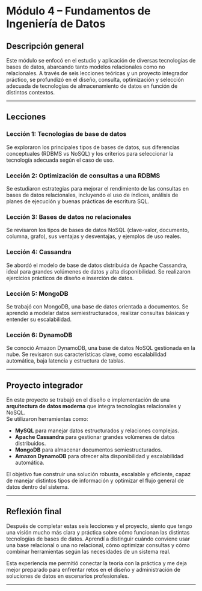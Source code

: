 # Módulo 4 – Fundamentos de Ingeniería de Datos

## Descripción general

Este módulo se enfocó en el estudio y aplicación de diversas tecnologías de bases de datos, abarcando tanto modelos relacionales como no relacionales. A través de seis lecciones teóricas y un proyecto integrador práctico, se profundizó en el diseño, consulta, optimización y selección adecuada de tecnologías de almacenamiento de datos en función de distintos contextos.

---

## Lecciones

### Lección 1: Tecnologías de base de datos
Se exploraron los principales tipos de bases de datos, sus diferencias conceptuales (RDBMS vs NoSQL) y los criterios para seleccionar la tecnología adecuada según el caso de uso.

### Lección 2: Optimización de consultas a una RDBMS
Se estudiaron estrategias para mejorar el rendimiento de las consultas en bases de datos relacionales, incluyendo el uso de índices, análisis de planes de ejecución y buenas prácticas de escritura SQL.

### Lección 3: Bases de datos no relacionales
Se revisaron los tipos de bases de datos NoSQL (clave-valor, documento, columna, grafo), sus ventajas y desventajas, y ejemplos de uso reales.

### Lección 4: Cassandra
Se abordó el modelo de base de datos distribuida de Apache Cassandra, ideal para grandes volúmenes de datos y alta disponibilidad. Se realizaron ejercicios prácticos de diseño e inserción de datos.

### Lección 5: MongoDB
Se trabajó con MongoDB, una base de datos orientada a documentos. Se aprendió a modelar datos semiestructurados, realizar consultas básicas y entender su escalabilidad.

### Lección 6: DynamoDB
Se conoció Amazon DynamoDB, una base de datos NoSQL gestionada en la nube. Se revisaron sus características clave, como escalabilidad automática, baja latencia y estructura de tablas.

---

## Proyecto integrador

En este proyecto se trabajó en el diseño e implementación de una **arquitectura de datos moderna** que integra tecnologías relacionales y NoSQL.  
Se utilizaron herramientas como:

- **MySQL** para manejar datos estructurados y relaciones complejas.
- **Apache Cassandra** para gestionar grandes volúmenes de datos distribuidos.
- **MongoDB** para almacenar documentos semiestructurados.
- **Amazon DynamoDB** para ofrecer alta disponibilidad y escalabilidad automática.

El objetivo fue construir una solución robusta, escalable y eficiente, capaz de manejar distintos tipos de información y optimizar el flujo general de datos dentro del sistema.

---

## Reflexión final

Después de completar estas seis lecciones y el proyecto, siento que tengo una visión mucho más clara y práctica sobre cómo funcionan las distintas tecnologías de bases de datos. Aprendí a distinguir cuándo conviene usar una base relacional o una no relacional, cómo optimizar consultas y cómo combinar herramientas según las necesidades de un sistema real.

Esta experiencia me permitió conectar la teoría con la práctica y me deja mejor preparado para enfrentar retos en el diseño y administración de soluciones de datos en escenarios profesionales.

---
